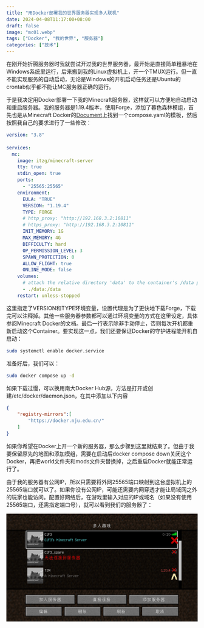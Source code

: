 ```yaml
---
title: "用Docker部署我的世界服务器实现多人联机"
date: 2024-04-08T11:17:00+08:00
draft: false
image: "mc01.webp"
tags: ["Docker", "我的世界", "服务器"]
categories: ["技术"]
---
```


在刚开始折腾服务器时我就尝试开过我的世界服务器，最开始是直接简单粗暴地在Windows系统里运行，后来搬到我的Linux虚拟机上，开一个TMUX运行。但一直不能实现服务的自动启动，无论是Windows的开机启动任务还是Ubuntu的crontab似乎都不能让MC服务器正确的运行。

于是我决定用Docker部署一下我的Minecraft服务器，这样就可以方便地自动启动和重启服务器。我的服务器是1.19.4版本，使用Forge，添加了暮色森林模组，首先也是从Minecraft Docker的[Document](https://docker-minecraft-server.readthedocs.io/en/latest/)上找到一个compose.yaml的模板，然后按照我自己的要求进行了一些修改：

```yaml
version: "3.8"
 
services:
  mc:
    image: itzg/minecraft-server
    tty: true
    stdin_open: true
    ports:
      - "25565:25565"
    environment:
      EULA: "TRUE"
      VERSION: "1.19.4"
      TYPE: FORGE
      # http_proxy: "http://192.168.3.2:10811"
      # https_proxy: "http://192.168.3.2:10811"
      INIT_MEMORY: 1G
      MAX_MEMORY: 4G
      DIFFICULTY: hard
      OP_PERMISSION_LEVEL: 3
      SPAWN_PROTECTION: 0
      ALLOW_FLIGHT: true
      ONLINE_MODE: false
    volumes:
      # attach the relative directory 'data' to the container's /data path
      - ./data:/data
    restart: unless-stopped
```

这里指定了VERSION和TYPE环境变量，设置代理是为了更快地下载Forge，下载完可以注释掉。其他一些服务器参数都可以通过环境变量的方式在这里设定，具体参阅Minecraft Docker的文档。最后一行表示除非手动停止，否则每次开机都重新启动这个Container。要实现这一点，我们还要保证Docker的守护进程能开机自启动：

```bash
sudo systemctl enable docker.service
```

准备好后，我们可以：

```bash
sudo docker compose up -d
```

如果下载过慢，可以换用南大Docker Hub源，方法是打开或创建/etc/docker/daemon.json，在其中添加以下内容

```json
{
    "registry-mirrors":[
        "https://docker.nju.edu.cn/"
    ]
}
```

如果你希望在Docker上开一个新的服务器，那么步骤到这里就结束了。但由于我要保留原先的地图和添加模组，需要在启动后docker compose down关闭这个Docker，再把world文件夹和mods文件夹替换掉，之后重启Docker就能正常运行了。

由于我的服务器有公网IP，所以只需要将外网25565端口映射到这台虚拟机上的25565端口就可以了。如果你没有公网IP，可能还需要内网穿透才能让局域网之外的玩家也能访问。配置好网络后，在游戏里输入对应的IP或域名（如果没有使用25565端口，还需指定端口号），就可以看到我们的服务器了：

![](mc02.webp)